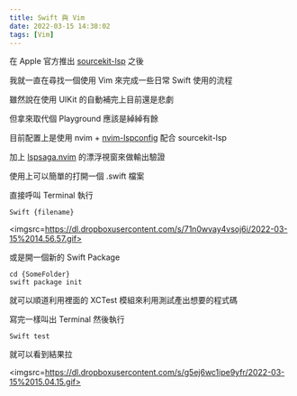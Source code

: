 ```yaml
---
title: Swift 與 Vim
date: 2022-03-15 14:38:02
tags: [Vim]
---
```


在 Apple 官方推出 [sourcekit-lsp](https://github.com/apple/sourcekit-lsp) 之後

我就一直在尋找一個使用 Vim 來完成一些日常 Swift 使用的流程

雖然說在使用 UIKit 的自動補完上目前還是悲劇

但拿來取代個 Playground 應該是綽綽有餘

目前配置上是使用 nvim + [nvim-lspconfig](https://github.com/neovim/nvim-lspconfig) 配合 sourcekit-lsp

加上 [lspsaga.nvim](https://github.com/glepnir/lspsaga.nvim) 的漂浮視窗來做輸出驗證

<!--more-->

使用上可以簡單的打開一個 .swift 檔案

直接呼叫 Terminal 執行

```
Swift {filename}
```

<imgsrc=https://dl.dropboxusercontent.com/s/71n0wvay4vsoj6i/2022-03-15%2014.56.57.gif>


或是開一個新的 Swift Package

```
cd {SomeFolder}
swift package init
```

就可以順道利用裡面的 XCTest 模組來利用測試產出想要的程式碼

寫完一樣叫出 Terminal 然後執行

```
Swift test
```

就可以看到結果拉

<imgsrc=https://dl.dropboxusercontent.com/s/g5ej6wc1ipe9yfr/2022-03-15%2015.04.15.gif>

